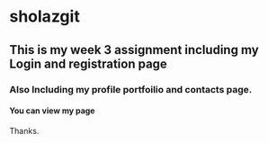 ﻿ # sholazgit
## This is my week 3 assignment including my Login and registration page
### Also Including my profile portfoilio and contacts page. 
#### You can view my page 
Thanks. 
